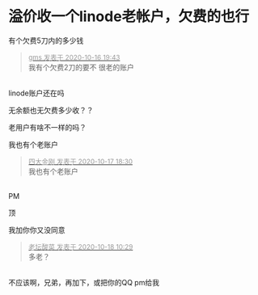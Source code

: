 # 溢价收一个linode老帐户，欠费的也行


有个欠费5刀内的多少钱

<div class="quote"><blockquote><font size="2"><a href="https://www.hostloc.com/forum.php?mod=redirect&amp;goto=findpost&amp;pid=9310667&amp;ptid=754874" target="_blank"><font color="#999999">gms 发表于 2020-10-16 19:43</font></a></font><br />
我有个欠费2刀的要不 很老的账户</blockquote></div><br />
linode账户还在吗

无余额也无欠费多少收？？

老用户有啥不一样的吗？

我也有个老账户

<div class="quote"><blockquote><font size="2"><a href="https://www.hostloc.com/forum.php?mod=redirect&amp;goto=findpost&amp;pid=9314372&amp;ptid=754874" target="_blank"><font color="#999999">四大金刚 发表于 2020-10-17 18:30</font></a></font><br />
我也有个老账户</blockquote></div><br />
PM

顶

我加你你又没同意

<div class="quote"><blockquote><font size="2"><a href="https://www.hostloc.com/forum.php?mod=redirect&amp;goto=findpost&amp;pid=9316422&amp;ptid=754874" target="_blank"><font color="#999999">老坛酸菜 发表于 2020-10-18 10:29</font></a></font><br />
多老？</blockquote></div><br />
不应该啊，兄弟，再加下，或把你的QQ pm给我
